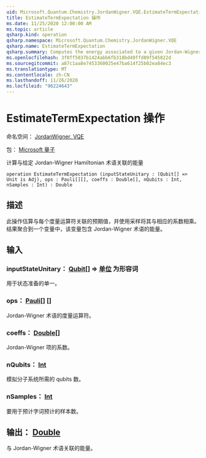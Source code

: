 ```yaml
---
uid: Microsoft.Quantum.Chemistry.JordanWigner.VQE.EstimateTermExpectation
title: EstimateTermExpectation 操作
ms.date: 11/25/2020 12:00:00 AM
ms.topic: article
qsharp.kind: operation
qsharp.namespace: Microsoft.Quantum.Chemistry.JordanWigner.VQE
qsharp.name: EstimateTermExpectation
qsharp.summary: Computes the energy associated to a given Jordan-Wigner Hamiltonian term
ms.openlocfilehash: 3f0ff5037b1424abb6fb318bd49ffd89f545822d
ms.sourcegitcommit: a87c1aa8e7453360025e47ba614f25b02ea84ec3
ms.translationtype: MT
ms.contentlocale: zh-CN
ms.lasthandoff: 11/26/2020
ms.locfileid: "96224643"
---
```

# <a name="estimatetermexpectation-operation"></a>EstimateTermExpectation 操作

命名空间： [JordanWigner. VQE](xref:Microsoft.Quantum.Chemistry.JordanWigner.VQE)

包： [Microsoft 量子](https://nuget.org/packages/Microsoft.Quantum.Chemistry)


计算与给定 Jordan-Wigner Hamiltonian 术语关联的能量

```qsharp
operation EstimateTermExpectation (inputStateUnitary : (Qubit[] => Unit is Adj), ops : Pauli[][], coeffs : Double[], nQubits : Int, nSamples : Int) : Double
```


## <a name="description"></a>描述

此操作估算与每个度量运算符关联的预期值，并使用采样将其与相应的系数相乘。
结果聚合到一个变量中，该变量包含 Jordan-Wigner 术语的能量。

## <a name="input"></a>输入

### <a name="inputstateunitary--qubit--unit--is-adj"></a>inputStateUnitary： [Qubit](xref:microsoft.quantum.lang-ref.qubit)[] => [单位](xref:microsoft.quantum.lang-ref.unit)  为形容词

用于状态准备的单一。


### <a name="ops--pauli"></a>ops： [Pauli](xref:microsoft.quantum.lang-ref.pauli)[] []

Jordan-Wigner 术语的度量运算符。


### <a name="coeffs--double"></a>coeffs： [Double](xref:microsoft.quantum.lang-ref.double)[]

Jordan-Wigner 项的系数。


### <a name="nqubits--int"></a>nQubits： [Int](xref:microsoft.quantum.lang-ref.int)

模拟分子系统所需的 qubits 数。


### <a name="nsamples--int"></a>nSamples： [Int](xref:microsoft.quantum.lang-ref.int)

要用于预计字词预计的样本数。



## <a name="output--double"></a>输出： [Double](xref:microsoft.quantum.lang-ref.double)

与 Jordan-Wigner 术语关联的能量。